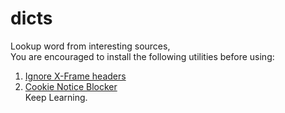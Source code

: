 # dicts
Lookup word from interesting sources,<br />
You are encouraged to install the following utilities before using:
1. [Ignore X-Frame headers](https://chrome.google.com/webstore/detail/ignore-x-frame-headers/gleekbfjekiniecknbkamfmkohkpodhe)
2. [Cookie Notice Blocker](https://chrome.google.com/webstore/detail/cookie-notice-blocker/odhmfmnoejhihkmfebnolljiibpnednn)<br />
Keep Learning.